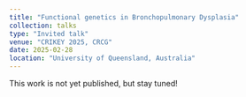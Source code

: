 ```yaml
---
title: "Functional genetics in Bronchopulmonary Dysplasia"
collection: talks
type: "Invited talk"
venue: "CRIKEY 2025, CRCG"
date: 2025-02-28
location: "University of Queensland, Australia"
---
```


This work is not yet published, but stay tuned!
